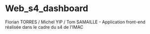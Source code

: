 # Web_s4_dashboard
Florian TORRES / Michel YIP / Tom SAMAILLE - Application front-end réalisée dans le cadre du s4 de l'IMAC
